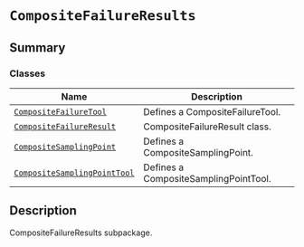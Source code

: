 <a id="compositefailureresults"></a>

# `CompositeFailureResults`

<a id="summary"></a>

## Summary

### Classes

| Name | Description |
|--------------------------------------------------------------------------------------------------------------------------------------------------------------------------------------|---------------------------------------|
| [`CompositeFailureTool`](CompositeFailureTool.md#ansys.mechanical.stubs.v241.Ansys.ACT.Automation.Mechanical.Results.CompositeFailureResults.CompositeFailureTool)                   | Defines a CompositeFailureTool.       |
| [`CompositeFailureResult`](CompositeFailureResult.md#ansys.mechanical.stubs.v241.Ansys.ACT.Automation.Mechanical.Results.CompositeFailureResults.CompositeFailureResult)             | CompositeFailureResult class.         |
| [`CompositeSamplingPoint`](CompositeSamplingPoint.md#ansys.mechanical.stubs.v241.Ansys.ACT.Automation.Mechanical.Results.CompositeFailureResults.CompositeSamplingPoint)             | Defines a CompositeSamplingPoint.     |
| [`CompositeSamplingPointTool`](CompositeSamplingPointTool.md#ansys.mechanical.stubs.v241.Ansys.ACT.Automation.Mechanical.Results.CompositeFailureResults.CompositeSamplingPointTool) | Defines a CompositeSamplingPointTool. |

<a id="description"></a>

## Description

CompositeFailureResults subpackage.

<!-- !! processed by numpydoc !! -->

